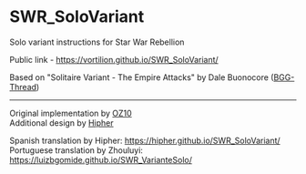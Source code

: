 # SWR_SoloVariant
Solo variant instructions for Star War Rebellion

Public link - https://vortilion.github.io/SWR_SoloVariant/

Based on "Solitaire Variant - The Empire Attacks" by Dale Buonocore ([BGG-Thread](https://boardgamegeek.com/thread/1697801/solitaire-variant-empire-attacks-revised-version-1))

--------
Original implementation by [OZ10](https://boardgamegeek.com/user/OZ10)  
Additional design by [Hipher](https://boardgamegeek.com/user/hipher)

Spanish translation by Hipher: https://hipher.github.io/SWR_SoloVariant/  
Portuguese translation by Zhouluyi: https://luizbgomide.github.io/SWR_VarianteSolo/
